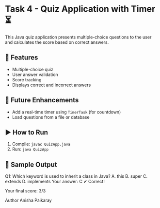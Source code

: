 # Task 4 - Quiz Application with Timer ⏳

This Java quiz application presents multiple-choice questions to the user and calculates the score based on correct answers.

## 🔧 Features
- Multiple-choice quiz
- User answer validation
- Score tracking
- Displays correct and incorrect answers

## 🚀 Future Enhancements
- Add a real-time timer using `TimerTask` (for countdown)
- Load questions from a file or database

## ▶️ How to Run
1. Compile: `javac QuizApp.java`
2. Run: `java QuizApp`

## 🧪 Sample Output
Q1: Which keyword is used to inherit a class in Java?
A. this
B. super
C. extends
D. implements
Your answer: C
✔ Correct!

Your final score: 3/3



Author
Anisha Paikaray
